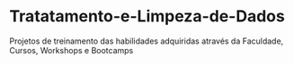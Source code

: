 # Tratatamento-e-Limpeza-de-Dados
 Projetos de treinamento das habilidades adquiridas através da Faculdade, Cursos, Workshops e Bootcamps 
